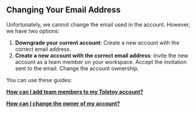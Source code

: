 ## Changing Your Email Address

Unfortunately, we cannot change the email used in the account. However, we have two options:

1. **Downgrade your current account**: Create a new account with the correct email address.
2. **Create a new account with the correct email address**: Invite the new account as a team member on your workspace. Accept the invitation sent to the email. Change the account ownership.

You can use these guides:

**[How can I add team members to my Tolstoy account?](https://help.gotolstoy.com/en/articles/5752903-how-can-i-add-team-members-to-my-tolstoy-account)**

**[How can I change the owner of my account?](https://help.gotolstoy.com/en/articles/6386297-how-can-i-change-the-owner-of-my-account)**